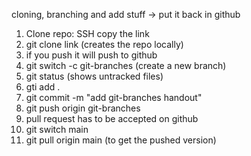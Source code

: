 cloning, branching and add stuff -> put it back in github

1. Clone repo: SSH copy the link
2. git clone link (creates the repo locally)
3. if you push it will push to github
4. git switch -c git-branches (create a new branch)
5. git status (shows untracked files)
6. gti add .
7. git commit -m "add git-branches handout"
8. git push origin git-branches
9. pull request has to be accepted on github
10. git switch main
11. git pull origin main (to get the pushed version)
